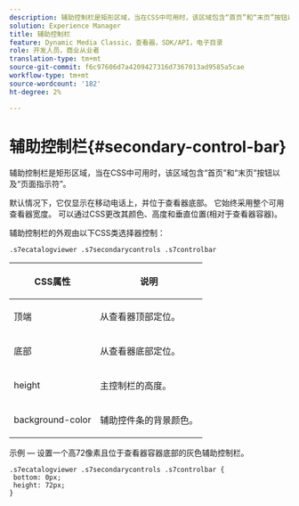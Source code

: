 ```yaml
---
description: 辅助控制栏是矩形区域，当在CSS中可用时，该区域包含“首页”和“末页”按钮以及“页面指示符”。
solution: Experience Manager
title: 辅助控制栏
feature: Dynamic Media Classic，查看器，SDK/API，电子目录
role: 开发人员，商业从业者
translation-type: tm+mt
source-git-commit: f6c97606d7a4209427316d7367013ad9585a5cae
workflow-type: tm+mt
source-wordcount: '182'
ht-degree: 2%

---
```



# 辅助控制栏{#secondary-control-bar}

辅助控制栏是矩形区域，当在CSS中可用时，该区域包含“首页”和“末页”按钮以及“页面指示符”。

默认情况下，它仅显示在移动电话上，并位于查看器底部。 它始终采用整个可用查看器宽度。 可以通过CSS更改其颜色、高度和垂直位置(相对于查看器容器)。

辅助控制栏的外观由以下CSS类选择器控制：

`.s7ecatalogviewer .s7secondarycontrols .s7controlbar`

<table id="table_2C8D322F57114A72B43053CB4539C65C"> 
 <thead> 
  <tr> 
   <th colname="col1" class="entry"> <p> CSS属性 </p> </th> 
   <th colname="col2" class="entry"> <p>说明 </p> </th> 
  </tr> 
 </thead>
 <tbody> 
  <tr> 
   <td colname="col1"> <p> <span class="codeph"> 顶端 </span> </p> </td> 
   <td colname="col2"> <p>从查看器顶部定位。 </p> </td> 
  </tr> 
  <tr> 
   <td colname="col1"> <p> <span class="codeph"> 底部 </span> </p> </td> 
   <td colname="col2"> <p>从查看器底部定位。 </p> </td> 
  </tr> 
  <tr> 
   <td colname="col1"> <p> <span class="codeph"> height </span> </p> </td> 
   <td colname="col2"> <p>主控制栏的高度。 </p> </td> 
  </tr> 
  <tr> 
   <td colname="col1"> <p> <span class="codeph"> background-color  </span> </p> </td> 
   <td colname="col2"> <p>辅助控件条的背景颜色。 </p> </td> 
  </tr> 
 </tbody> 
</table>

示例 — 设置一个高72像素且位于查看器容器底部的灰色辅助控制栏。

```
.s7ecatalogviewer .s7secondarycontrols .s7controlbar {  
 bottom: 0px; 
 height: 72px; 
}
```

